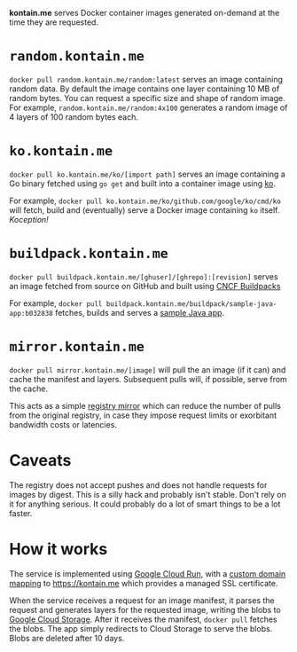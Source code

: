 **kontain.me** serves Docker container images generated on-demand at the
time they are requested.

# `random.kontain.me`

`docker pull random.kontain.me/random:latest` serves an image containing random
data. By default the image contains one layer containing 10 MB of random bytes.
You can request a specific size and shape of random image. For example,
`random.kontain.me/random:4x100` generates a random image of 4 layers of 100
random bytes each.

# `ko.kontain.me`

`docker pull ko.kontain.me/ko/[import path]` serves an image
containing a Go binary fetched using `go get` and built into a
container image using [ko](https://github.com/google/ko).

For example, `docker pull ko.kontain.me/ko/github.com/google/ko/cmd/ko` will
fetch, build and (eventually) serve a Docker image containing `ko` itself.
_Koception!_

# `buildpack.kontain.me`

`docker pull buildpack.kontain.me/[ghuser]/[ghrepo]:[revision]` serves an image
fetched from source on GitHub and built using [CNCF
Buildpacks](https://buildpacks.io)

For example, `docker pull
buildpack.kontain.me/buildpack/sample-java-app:b032838` fetches, builds and
serves a [sample Java app](https://github.com/buildpack/sample-java-app).

# `mirror.kontain.me`

`docker pull mirror.kontain.me/[image]` will pull the an image (if it can) and
cache the manifest and layers. Subsequent pulls will, if possible, serve from
the cache.

This acts as a simple [registry
mirror](https://docs.docker.com/registry/recipes/mirror/) which can reduce the
number of pulls from the original registry, in case they impose request limits
or exorbitant bandwidth costs or latencies.

# Caveats

The registry does not accept pushes and does not handle requests for images
by digest. This is a silly hack and probably isn't stable. Don't rely on it for
anything serious. It could probably do a lot of smart things to be a lot
faster.

# How it works

The service is implemented using [Google Cloud
Run](https://cloud.google.com/run), with a [custom domain
mapping](https://cloud.google.com/run/docs/mapping-custom-domains) to
https://kontain.me which provides a managed SSL certificate.

When the service receives a request for an image manifest, it parses the request
and generates layers for the requested image, writing the blobs to [Google Cloud
Storage](https://cloud.google.com/storage/). After it receives the manifest,
`docker pull` fetches the blobs. The app simply redirects to Cloud Storage to
serve the blobs. Blobs are deleted after 10 days.
